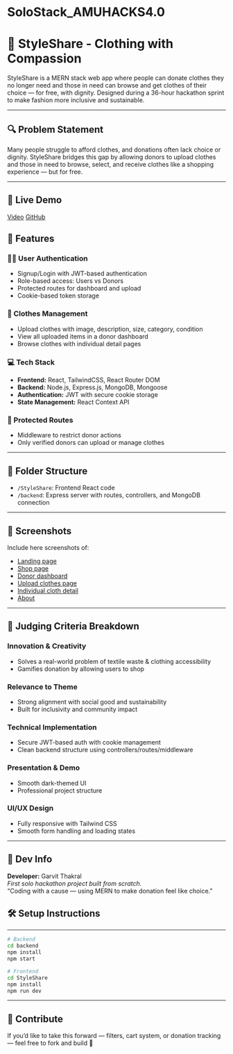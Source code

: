 # SoloStack_AMUHACKS4.0
 
# 🧥 StyleShare - Clothing with Compassion

StyleShare is a MERN stack web app where people can donate clothes they no longer need and those in need can browse and get clothes of their choice — for free, with dignity.
Designed during a 36-hour hackathon sprint to make fashion more inclusive and sustainable.

---

## 🔍 Problem Statement

Many people struggle to afford clothes, and donations often lack choice or dignity. StyleShare bridges this gap by allowing donors to upload clothes and those in need to browse, select, and receive clothes like a shopping experience — but for free.

---

## 🧩 Live Demo
[Video](https://youtu.be/bQaKgMp97EU)
[GitHub](https://github.com/garvitthakral/SoloStack_AMUHACKS4.0)

## 🚀 Features

### 🧑‍💻 User Authentication
- Signup/Login with JWT-based authentication
- Role-based access: Users vs Donors
- Protected routes for dashboard and upload
- Cookie-based token storage

### 👕 Clothes Management
- Upload clothes with image, description, size, category, condition
- View all uploaded items in a donor dashboard
- Browse clothes with individual detail pages

### 💻 Tech Stack
- **Frontend:** React, TailwindCSS, React Router DOM
- **Backend:** Node.js, Express.js, MongoDB, Mongoose
- **Authentication:** JWT with secure cookie storage
- **State Management:** React Context API

### 🔐 Protected Routes
- Middleware to restrict donor actions
- Only verified donors can upload or manage clothes

---

## 📁 Folder Structure

- `/StyleShare`: Frontend React code
- `/backend`: Express server with routes, controllers, and MongoDB connection

---

## 📸 Screenshots

Include here screenshots of:
- [Landing page](https://res.cloudinary.com/dtntjxdio/image/upload/v1744584653/Screenshot_2025-04-14_040852_xpbwdx.png)
- [Shop page](https://res.cloudinary.com/dtntjxdio/image/upload/v1744584655/Screenshot_2025-04-14_040914_wsoiq0.png)
- [Donor dashboard](https://res.cloudinary.com/dtntjxdio/image/upload/v1744584740/Screenshot_2025-04-14_040933_xi57i4.png)
- [Upload clothes page](https://res.cloudinary.com/dtntjxdio/image/upload/v1744584654/Screenshot_2025-04-14_040946_wayzhd.png)
- [Individual cloth detail](https://res.cloudinary.com/dtntjxdio/image/upload/v1744584655/Screenshot_2025-04-14_041001_htcesv.png)
- [About](https://res.cloudinary.com/dtntjxdio/image/upload/v1744584653/Screenshot_2025-04-14_040902_zfqvrr.png)

---

## 🧠 Judging Criteria Breakdown

### Innovation & Creativity

- Solves a real-world problem of textile waste & clothing accessibility
- Gamifies donation by allowing users to shop

### Relevance to Theme

- Strong alignment with social good and sustainability
- Built for inclusivity and community impact

### Technical Implementation
- Secure JWT-based auth with cookie management
- Clean backend structure using controllers/routes/middleware

### Presentation & Demo

- Smooth dark-themed UI
- Professional project structure

### UI/UX Design

- Fully responsive with Tailwind CSS
- Smooth form handling and loading states

---

## 📌 Dev Info

**Developer:** Garvit Thakral  
_First solo hackathon project built from scratch._  
“Coding with a cause — using MERN to make donation feel like choice.”

## 🛠️ Setup Instructions

---

```bash
# Backend
cd backend
npm install
npm start

# Frontend
cd StyleShare
npm install
npm run dev
```

---

## 🤝 Contribute
 
If you’d like to take this forward — filters, cart system, or donation tracking — feel free to fork and build 🚀
